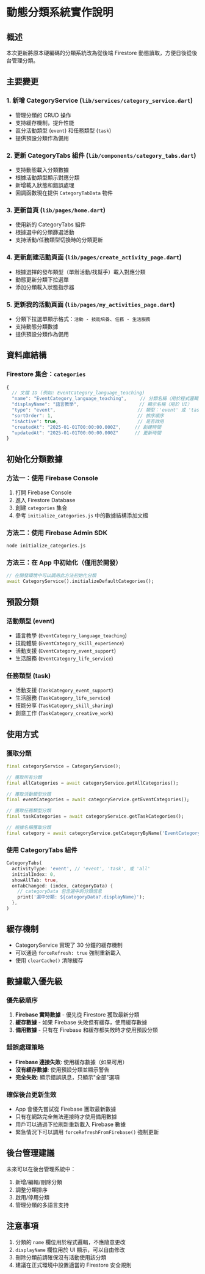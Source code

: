 # 動態分類系統實作說明

## 概述

本次更新將原本硬編碼的分類系統改為從後端 Firestore 動態讀取，方便日後從後台管理分類。

## 主要變更

### 1. 新增 CategoryService (`lib/services/category_service.dart`)

- 管理分類的 CRUD 操作
- 支持緩存機制，提升性能
- 區分活動類型 (`event`) 和任務類型 (`task`)
- 提供預設分類作為備用

### 2. 更新 CategoryTabs 組件 (`lib/components/category_tabs.dart`)

- 支持動態載入分類數據
- 根據活動類型顯示對應分類
- 新增載入狀態和錯誤處理
- 回調函數現在提供 `CategoryTabData` 物件

### 3. 更新首頁 (`lib/pages/home.dart`)

- 使用新的 CategoryTabs 組件
- 根據選中的分類篩選活動
- 支持活動/任務類型切換時的分類更新

### 4. 更新創建活動頁面 (`lib/pages/create_activity_page.dart`)

- 根據選擇的發布類型（單辦活動/找幫手）載入對應分類
- 動態更新分類下拉選單
- 添加分類載入狀態指示器

### 5. 更新我的活動頁面 (`lib/pages/my_activities_page.dart`)

- 分類下拉選單顯示格式：`活動 - 技能培養`、`任務 - 生活服務`
- 支持動態分類數據
- 提供預設分類作為備用

## 資料庫結構

### Firestore 集合：`categories`

```javascript
{
  // 文檔 ID (例如: EventCategory_language_teaching)
  "name": "EventCategory_language_teaching",     // 分類名稱（用於程式邏輯）
  "displayName": "語言教學",                      // 顯示名稱（用於 UI）
  "type": "event",                              // 類型：'event' 或 'task'
  "sortOrder": 1,                               // 排序順序
  "isActive": true,                             // 是否啟用
  "createdAt": "2025-01-01T00:00:00.000Z",     // 創建時間
  "updatedAt": "2025-01-01T00:00:00.000Z"      // 更新時間
}
```

## 初始化分類數據

### 方法一：使用 Firebase Console

1. 打開 Firebase Console
2. 進入 Firestore Database
3. 創建 `categories` 集合
4. 參考 `initialize_categories.js` 中的數據結構添加文檔

### 方法二：使用 Firebase Admin SDK

```bash
node initialize_categories.js
```

### 方法三：在 App 中初始化（僅用於開發）

```dart
// 在開發環境中可以調用此方法初始化分類
await CategoryService().initializeDefaultCategories();
```

## 預設分類

### 活動類型 (event)
- 語言教學 (`EventCategory_language_teaching`)
- 技能體驗 (`EventCategory_skill_experience`)
- 活動支援 (`EventCategory_event_support`)
- 生活服務 (`EventCategory_life_service`)

### 任務類型 (task)
- 活動支援 (`TaskCategory_event_support`)
- 生活服務 (`TaskCategory_life_service`)
- 技能分享 (`TaskCategory_skill_sharing`)
- 創意工作 (`TaskCategory_creative_work`)

## 使用方式

### 獲取分類

```dart
final categoryService = CategoryService();

// 獲取所有分類
final allCategories = await categoryService.getAllCategories();

// 獲取活動類型分類
final eventCategories = await categoryService.getEventCategories();

// 獲取任務類型分類
final taskCategories = await categoryService.getTaskCategories();

// 根據名稱獲取分類
final category = await categoryService.getCategoryByName('EventCategory_language_teaching');
```

### 使用 CategoryTabs 組件

```dart
CategoryTabs(
  activityType: 'event', // 'event', 'task', 或 'all'
  initialIndex: 0,
  showAllTab: true,
  onTabChanged: (index, categoryData) {
    // categoryData 包含選中的分類信息
    print('選中分類: ${categoryData?.displayName}');
  },
)
```

## 緩存機制

- CategoryService 實現了 30 分鐘的緩存機制
- 可以通過 `forceRefresh: true` 強制重新載入
- 使用 `clearCache()` 清除緩存

## 數據載入優先級

### 優先級順序
1. **Firebase 實時數據** - 優先從 Firestore 獲取最新分類
2. **緩存數據** - 如果 Firebase 失敗但有緩存，使用緩存數據
3. **備用數據** - 只有在 Firebase 和緩存都失敗時才使用預設分類

### 錯誤處理策略

- **Firebase 連接失敗**: 使用緩存數據（如果可用）
- **沒有緩存數據**: 使用預設分類並顯示警告
- **完全失敗**: 顯示錯誤訊息，只顯示"全部"選項

### 確保後台更新生效

- App 會優先嘗試從 Firebase 獲取最新數據
- 只有在網路完全無法連接時才使用備用數據
- 用戶可以通過下拉刷新重新載入 Firebase 數據
- 緊急情況下可以調用 `forceRefreshFromFirebase()` 強制更新

## 後台管理建議

未來可以在後台管理系統中：

1. 新增/編輯/刪除分類
2. 調整分類排序
3. 啟用/停用分類
4. 管理分類的多語言支持

## 注意事項

1. 分類的 `name` 欄位用於程式邏輯，不應隨意更改
2. `displayName` 欄位用於 UI 顯示，可以自由修改
3. 刪除分類前請確保沒有活動使用該分類
4. 建議在正式環境中設置適當的 Firestore 安全規則
